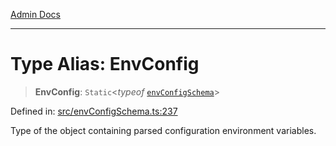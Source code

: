 [Admin Docs](/)

***

# Type Alias: EnvConfig

> **EnvConfig**: `Static`\<*typeof* [`envConfigSchema`](../variables/envConfigSchema.md)\>

Defined in: [src/envConfigSchema.ts:237](https://github.com/PalisadoesFoundation/talawa-api/blob/31af62eb801979353402f1e291e74768cd64d85c/src/envConfigSchema.ts#L237)

Type of the object containing parsed configuration environment variables.
